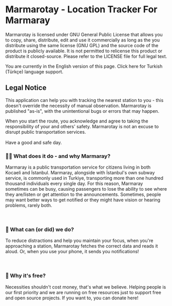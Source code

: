 # Marmarotay - Location Tracker For Marmaray
Marmarotay is licensed under GNU General Public License that allows you to copy, share, distribute, edit and use it commercially as long as the you distribute using the same license (GNU GPL) and the source code of the product is publicly available. It is not permitted to relicense this product or distribute it closed-source.  Please refer to the LICENSE file for full legal text.

You are currently in the English version of this page. Click here for Turkish (Türkçe) language support.

## Legal Notice
This application can help you with tracking the nearest station to you - this doesn't override the necessity of manual observation. Marmarotay is published "as-is", with the unintentional bugs or errors that may happen.

When you start the route, you acknowledge and agree to taking the responsibility of your and others' safety. Marmarotay is not an excuse to disrupt public transportation services.

Have a good and safe day.
ㅤ

### 🤷‍♂️ What does it do - and why Marmaray?
Marmaray is a public transportation service for citizens living in both Kocaeli and İstanbul. Marmaray, alongside with İstanbul's own subway service, is commonly used in Turkiye, transporting more than one hundred thousand individuals every single day.
For this reason, Marmaray sometimes can be busy, causing passengers to lose the ability to see where they are/listen or get attention to the announcements. Sometimes, people may want better ways to get notified or they might have vision or hearing problems, rarely both.

ㅤ

### 🤔 What can (or did) we do?
To reduce distractions and help you maintain your focus, when you're approaching a station, Marmarotay fetches the correct data and reads it aloud. Or, when you use your phone, it sends you notifications!

ㅤ
### 💖 Why it's free?
Necessities shouldn't cost money, that's what we believe. Helping people is our first priority and we are running on free resources just to support free and open source projects. If you want to, you can donate here!
